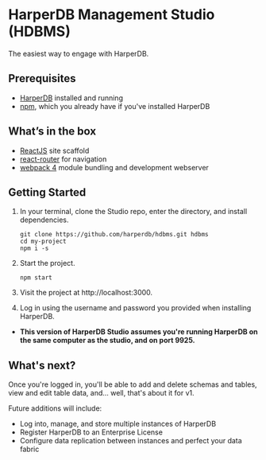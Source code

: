 # HarperDB Management Studio (HDBMS)
The easiest way to engage with HarperDB.

## Prerequisites

- [HarperDB](https://products.harperdb.io/download) installed and running
- [npm](https://www.npmjs.com/get-npm), which you already have if you've installed HarperDB

## What’s in the box

- [ReactJS](https://reactjs.org/) site scaffold
- [react-router](https://reacttraining.com/react-router/) for navigation
- [webpack 4](https://webpack.js.org/) module bundling and development webserver


## Getting Started

1. In your terminal, clone the Studio repo, enter the directory, and install dependencies.
    ```
    git clone https://github.com/harperdb/hdbms.git hdbms
    cd my-project
    npm i -s
    ```

1. Start the project.
    ```
    npm start
    ```

1. Visit the project at http://localhost:3000.

1. Log in using the username and password you provided when installing HarperDB.

- **This version of HarperDB Studio assumes you're running HarperDB on the same computer as the studio, and on port 9925.**

## What's next?

Once you're logged in, you'll be able to add and delete schemas and tables, view and edit table data, and... well, that's about it for v1.

Future additions will include:

- Log into, manage, and store multiple instances of HarperDB
- Register HarperDB to an Enterprise License
- Configure data replication between instances and perfect your data fabric 
